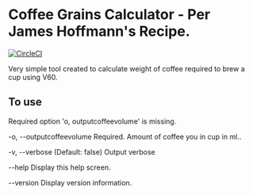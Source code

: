 # Coffee Grains Calculator - Per James Hoffmann's Recipe.

[![CircleCI](https://circleci.com/gh/dcumbo/V60Calculator/tree/master.svg?style=svg)](https://circleci.com/gh/dcumbo/V60Calculator/tree/master)

Very simple tool created to calculate weight of coffee required to brew a cup using V60.

## To use

  Required option 'o, outputcoffeevolume' is missing.

  -o, --outputcoffeevolume    Required. Amount of coffee you in cup in ml..

  -v, --verbose               (Default: false) Output verbose

  --help                      Display this help screen.

  --version                   Display version information.